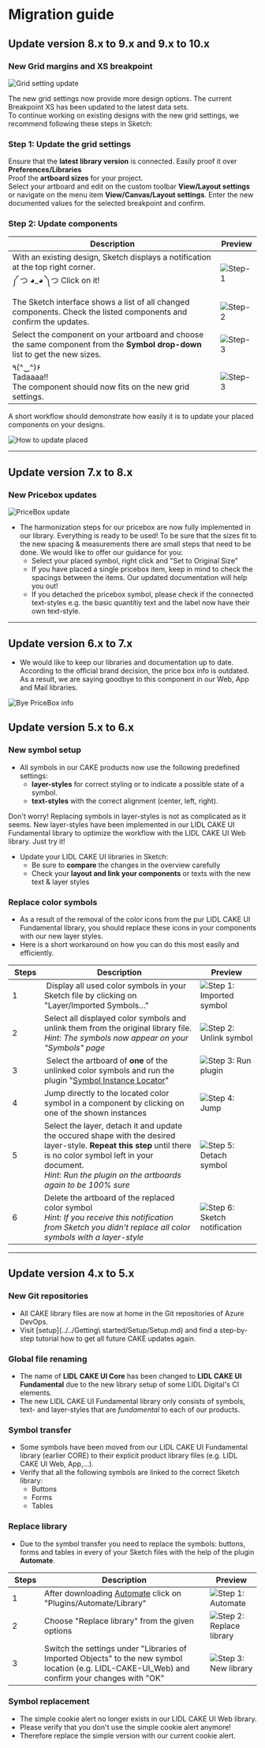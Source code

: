 # Migration guide

## Update version 8.x to 9.x and 9.x to 10.x

### New Grid margins and XS breakpoint

![Grid setting update](assets/new-grid/update-grid-settings@1x.png)

The new grid settings now provide more design options. The current Breakpoint XS has been updated to the latest data sets.<br>
To continue working on existing designs with the new grid settings, we recommend following these steps in Sketch:

### Step 1: Update the grid settings
Ensure that the **latest library version** is connected. Easily proof it over **Preferences/Libraries**<br>
Proof the **artboard sizes** for your project.<br>
Select your artboard and edit on the custom toolbar **View/Layout settings** or navigate on the menu item **View/Canvas/Layout settings**. Enter the new documented values for the selected breakpoint and confirm.

### Step 2: Update components

Description | Preview
---------|----------
 With an existing design, Sketch displays a notification at the top right corner. <br>༼ つ ◕_◕ ༽つ Click on it! | ![Step-1](assets/new-grid/step-1.png) 
 The Sketch interface shows a list of all changed components. Check the listed components and confirm the updates. | ![Step-2](assets/new-grid/step-2.png)
 Select the component on your artboard and choose the same component from the **Symbol drop-down** list to get the new sizes. | ![Step-3](assets/new-grid/step-3.png)
 ٩(^‿^)۶<br>Tadaaaa!!<br> The component should now fits on the new grid settings. | ![Step-3](assets/new-grid/step-3.png)

 A short workflow should demonstrate how easily it is to update your placed components on your designs.

 ![How to update placed](assets/new-grid/how-to.gif)


---


## Update version 7.x to 8.x

### New Pricebox updates

![PriceBox update](assets/pricebox-update/pricebox-update.png)

- The harmonization steps for our pricebox are now fully implemented in our library. Everything is ready to be used! To be sure that the sizes fit to the new spacing & measurements there are small steps that need to be done. We would like to offer our guidance for you:
  - Select your placed symbol, right click and "Set to Original Size"
  - If you have placed a single pricebox item, keep in mind to check the spacings between the items. Our updated documentation will help you out!
  - If you detached the pricebox symbol, please check if the connected text-styles e.g. the basic quantitiy text and the label now have their own text-style.


---


## Update version 6.x to 7.x

- We would like to keep our libraries and documentation up to date.
According to the official brand decision, the price box info is outdated. As a result, we are saying goodbye to this component in our Web, App and Mail libraries.

![Bye PriceBox info](assets/bye-pricebox-info.png)


## Update version 5.x to 6.x

### New symbol setup

- All symbols in our CAKE products now use the following predefined settings:
  - **layer-styles** for correct styling or to indicate a possible state of a symbol.
  - **text-styles** with the correct alignment (center, left, right).

Don't worry! Replacing symbols in layer-styles is not as complicated as it seems. New layer-styles have been implemented in our LIDL CAKE UI Fundamental library to optimize the workflow with the LIDL CAKE UI Web library. Just try it!

- Update your LIDL CAKE UI libraries in Sketch:
  - Be sure to **compare** the changes in the overview carefully
  - Check your **layout and link your components** or texts with the new text & layer styles

### Replace color symbols

- As a result of the removal of the color icons from the pur LIDL CAKE UI Fundamental library, you should replace these icons in your components with our new layer styles.
- Here is a short workaround on how you can do this most easily and efficiently.

| Steps | Description | Preview |
|---|---|---|
| 1 | Display all used color symbols in your Sketch file by clicking on "Layer/Imported Symbols…" | ![Step 1: Imported symbol](assets/replace-color-symbol/1-imported-symbols.png) |
| 2| Select all displayed color symbols and unlink them from the original library file.<br>_Hint: The symbols now appear on your "Symbols" page_ | ![Step 2: Unlink symbol](assets/replace-color-symbol/2-unlink-symbols.png)|
| 3 | Select the artboard of **one** of the unlinked color symbols and run the plugin "[Symbol Instance Locator](https://github.com/sonburn/symbol-instance-locator?target=_blank)" | ![Step 3: Run plugin](assets/replace-color-symbol/3-run-plugin.png) |
| 4 | Jump directly to the located color symbol in a component by clicking on one of the shown instances | ![Step 4: Jump](assets/replace-color-symbol/4-jump.png) |
| 5 | Select the layer, detach it and update the occured shape with the desired layer-style. **Repeat this step** until there is no color symbol left in your document.<br>_Hint: Run the plugin on the artboards again to be 100% sure_ | ![Step 5: Detach symbol](assets/replace-color-symbol/5-detach-symbol.png) |
| 6 | Delete the artboard of the replaced color symbol<br>_Hint: If you receive this notification from Sketch you didn't replace all color symbols with a layer-style_ | ![Step 6: Sketch notification](assets/replace-color-symbol/6-sketch-notification.png)|


---


## Update version 4.x to 5.x

### New Git repositories

- All CAKE library files are now at home in the Git repositories of Azure DevOps.
- Visit [setup](../../Getting\ started/Setup/Setup.md) and find a step-by-step tutorial how to get all future CAKE updates again.


### Global file renaming

- The name of **LIDL CAKE UI Core** has been changed to **LIDL CAKE UI Fundamental** due to the new library setup of some LIDL Digital's CI elements.
- The new LIDL CAKE UI Fundamental library only consists of symbols, text- and layer-styles that are *fundamental* to each of our products.

### Symbol transfer

- Some symbols have been moved from our LIDL CAKE UI Fundamental library (earlier CORE) to their explicit product library files (e.g. LIDL CAKE UI Web, App,…).
- Verify that all the following symbols are linked to the correct Sketch library:
  - Buttons
  - Forms
  - Tables

### Replace library

- Due to the symbol transfer you need to replace the symbols: buttons, forms and tables in every of your Sketch files with the help of the plugin **Automate**.

| Steps | Description | Preview |
|---|---|---|
| 1 |  After downloading [Automate](https://github.com/Ashung/Automate-Sketch?target=_blank) click on "Plugins/Automate/Library" | ![Step 1: Automate](assets/replace-library/1-automate.png)|
| 2 |  Choose "Replace library" from the given options | ![Step 2: Replace library](assets/replace-library/2-replace-library.png)|
| 3 | Switch the settings under "Libraries of Imported Objects" to the new symbol location (e.g. LIDL-CAKE-UI_Web) and confirm your changes with "OK" | ![Step 3: New library](assets/replace-library/3-new-library.png)|


### Symbol replacement

- The simple cookie alert no longer exists in our LIDL CAKE UI Web library.
- Please verify that you don't use the simple cookie alert anymore!
- Therefore replace the simple version with our current cookie alert.

